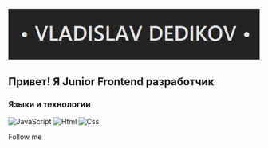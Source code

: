 ![Header](https://github.com/crew-dev/crew-dev/blob/main/assets/line.png)

## Привет! Я Junior Frontend разработчик

### Языки и технологии
![JavaScript](https://img.shields.io/badge/-JavaScript-232323?style=for-the-badge&logo=JavaScript)
![Html](https://img.shields.io/badge/-Css-E44D26?style=for-the-badge&logo=Css)
![Css](https://img.shields.io/badge/-Css-0378BD?style=for-the-badge&logo=Css)

Follow me